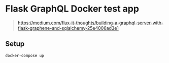 # Flask GraphQL Docker test app

> https://medium.com/flux-it-thoughts/building-a-graphql-server-with-flask-graphene-and-sqlalchemy-25e4006ad3e1

## Setup

```sh
docker-compose up
```
